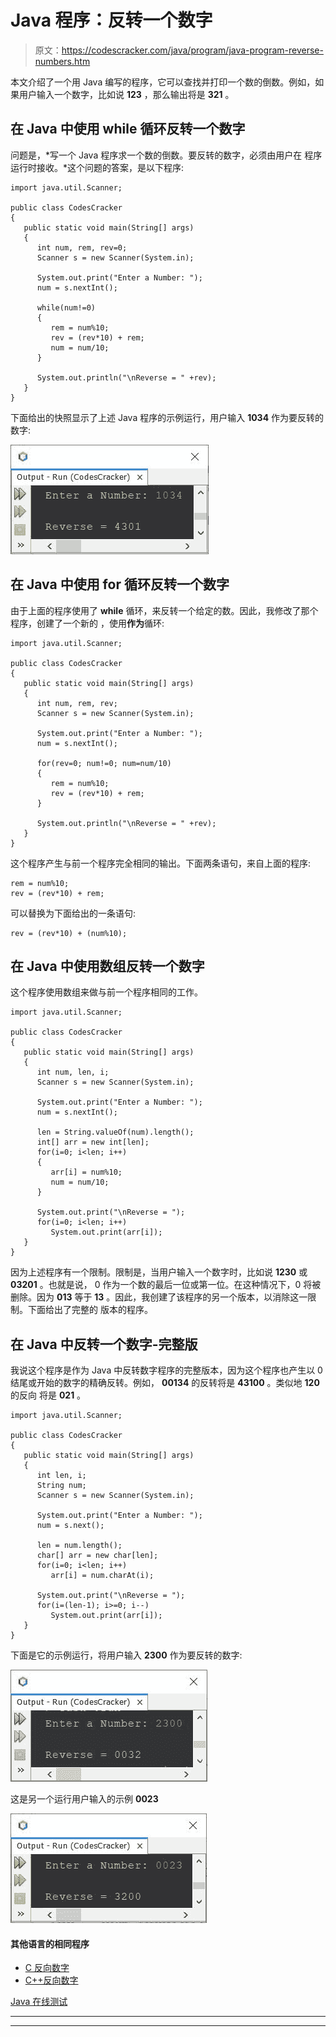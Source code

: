 # Java 程序：反转一个数字

> 原文：<https://codescracker.com/java/program/java-program-reverse-numbers.htm>

本文介绍了一个用 Java 编写的程序，它可以查找并打印一个数的倒数。例如，如果用户输入一个数字，比如说 **123** ，那么输出将是 **321** 。

## 在 Java 中使用 while 循环反转一个数字

问题是，*写一个 Java 程序求一个数的倒数。要反转的数字，必须由用户在 程序运行时接收。*这个问题的答案，是以下程序:

```
import java.util.Scanner;

public class CodesCracker
{
   public static void main(String[] args)
   {
      int num, rem, rev=0;
      Scanner s = new Scanner(System.in);

      System.out.print("Enter a Number: ");
      num = s.nextInt();

      while(num!=0)
      {
         rem = num%10;
         rev = (rev*10) + rem;
         num = num/10;
      }

      System.out.println("\nReverse = " +rev);
   }
}
```

下面给出的快照显示了上述 Java 程序的示例运行，用户输入 **1034** 作为要反转的数字:

![Java Program to reverse number](img/8bee28e5c69012542c03cf5349089062.png)

## 在 Java 中使用 for 循环反转一个数字

由于上面的程序使用了 **while** 循环，来反转一个给定的数。因此，我修改了那个程序，创建了一个新的 ，使用**作为**循环:

```
import java.util.Scanner;

public class CodesCracker
{
   public static void main(String[] args)
   {
      int num, rem, rev;
      Scanner s = new Scanner(System.in);

      System.out.print("Enter a Number: ");
      num = s.nextInt();

      for(rev=0; num!=0; num=num/10)
      {
         rem = num%10;
         rev = (rev*10) + rem;
      }

      System.out.println("\nReverse = " +rev);
   }
}
```

这个程序产生与前一个程序完全相同的输出。下面两条语句，来自上面的程序:

```
rem = num%10;
rev = (rev*10) + rem;
```

可以替换为下面给出的一条语句:

```
rev = (rev*10) + (num%10);
```

## 在 Java 中使用数组反转一个数字

这个程序使用数组来做与前一个程序相同的工作。

```
import java.util.Scanner;

public class CodesCracker
{
   public static void main(String[] args)
   {
      int num, len, i;
      Scanner s = new Scanner(System.in);

      System.out.print("Enter a Number: ");
      num = s.nextInt();

      len = String.valueOf(num).length();
      int[] arr = new int[len];
      for(i=0; i<len; i++)
      {
         arr[i] = num%10;
         num = num/10;
      }

      System.out.print("\nReverse = ");
      for(i=0; i<len; i++)
         System.out.print(arr[i]);
   }
}
```

因为上述程序有一个限制。限制是，当用户输入一个数字时，比如说 **1230** 或 **03201** 。也就是说， 0 作为一个数的最后一位或第一位。在这种情况下，0 将被删除。因为 **013** 等于 **13** 。因此，我创建了该程序的另一个版本，以消除这一限制。下面给出了完整的 版本的程序。

## 在 Java 中反转一个数字-完整版

我说这个程序是作为 Java 中反转数字程序的完整版本，因为这个程序也产生以 0 结尾或开始的数字的精确反转。例如， **00134** 的反转将是 **43100** 。类似地 **120** 的反向 将是 **021** 。

```
import java.util.Scanner;

public class CodesCracker
{
   public static void main(String[] args)
   {
      int len, i;
      String num;
      Scanner s = new Scanner(System.in);

      System.out.print("Enter a Number: ");
      num = s.next();

      len = num.length();
      char[] arr = new char[len];
      for(i=0; i<len; i++)
         arr[i] = num.charAt(i);

      System.out.print("\nReverse = ");
      for(i=(len-1); i>=0; i--)
         System.out.print(arr[i]);
   }
}
```

下面是它的示例运行，将用户输入 **2300** 作为要反转的数字:

![java reverse a number](img/3b2987935582c03eac90ad3e5f7441bb.png)

这是另一个运行用户输入的示例 **0023**

![java reverse a number using array](img/2f128ea78e2de13dfd3abf510e8ce060.png)

#### 其他语言的相同程序

*   [C 反向数字](/c/program/c-program-reverse-numbers.htm)
*   [C++反向数字](/cpp/program/cpp-program-reverse-numbers.htm)

[Java 在线测试](/exam/showtest.php?subid=1)

* * *

* * *
